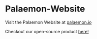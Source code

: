 # Palaemon-Website
Visit the Palaemon Website at [palaemon.io](https://palaemon.io)

Checkout our open-source product [here!](https://github.com/oslabs-beta/Palaemon)
